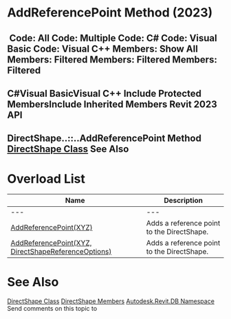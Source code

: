 # AddReferencePoint Method (2023)

﻿
 Code: All Code: Multiple Code: C# Code: Visual Basic Code: Visual C++  Members: Show All Members: Filtered Members: Filtered Members: Filtered   
---  
C#Visual BasicVisual C++
Include Protected MembersInclude Inherited Members
Revit 2023 API  
---  
DirectShape..::..AddReferencePoint Method   
[DirectShape Class](bfbd137b-c2c2-71bb-6f4a-992d0dcf6ea8.md "DirectShape Class") See Also  
---  
# Overload List
| Name | Description |
| --- | --- |
| --- | --- | --- |
| [AddReferencePoint(XYZ)](76610683-c067-3981-af51-47bb90e0f22e.md "AddReferencePoint Method \(XYZ\)") | Adds a reference point to the DirectShape. |
| [AddReferencePoint(XYZ, DirectShapeReferenceOptions)](18f765f4-0e13-b5eb-2d27-b486f93d8908.md "AddReferencePoint Method \(XYZ, DirectShapeReferenceOptions\)") | Adds a reference point to the DirectShape. |

# See Also
[DirectShape Class](bfbd137b-c2c2-71bb-6f4a-992d0dcf6ea8.md "DirectShape Class")
[DirectShape Members](12ae45fe-e79f-573a-bf55-7c851591b770.md "DirectShape Members")
[Autodesk.Revit.DB Namespace](87546ba7-461b-c646-cbb1-2cb8f5bff8b2.md "Autodesk.Revit.DB Namespace")
Send comments on this topic to 